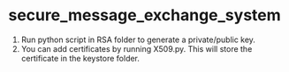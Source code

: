 # secure_message_exchange_system

1) Run python script in RSA folder to generate a private/public key.
2) You can add certificates by running X509.py. This will store the certificate in the keystore folder.
